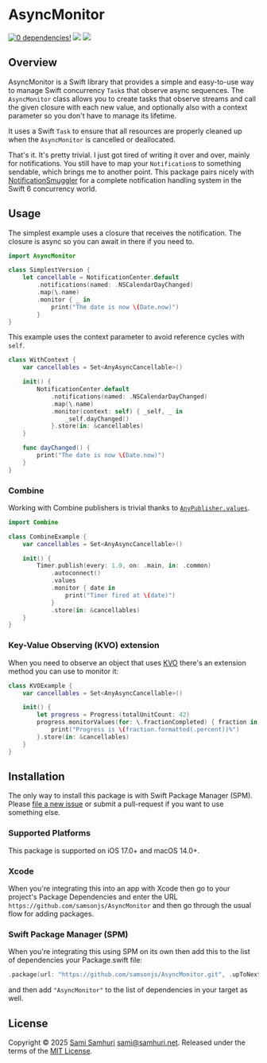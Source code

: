 # AsyncMonitor

[![0 dependencies!](https://0dependencies.dev/0dependencies.svg)](https://0dependencies.dev)
[![](https://img.shields.io/endpoint?url=https%3A%2F%2Fswiftpackageindex.com%2Fapi%2Fpackages%2Fsamsonjs%2FAsyncMonitor%2Fbadge%3Ftype%3Dswift-versions)](https://swiftpackageindex.com/samsonjs/AsyncMonitor)
[![](https://img.shields.io/endpoint?url=https%3A%2F%2Fswiftpackageindex.com%2Fapi%2Fpackages%2Fsamsonjs%2FAsyncMonitor%2Fbadge%3Ftype%3Dplatforms)](https://swiftpackageindex.com/samsonjs/AsyncMonitor)

## Overview

AsyncMonitor is a Swift library that provides a simple and easy-to-use way to manage Swift concurrency `Task`s that observe async sequences. The `AsyncMonitor` class allows you to create tasks that observe streams and call the given closure with each new value, and optionally also with a context parameter so you don't have to manage its lifetime.

It uses a Swift `Task` to ensure that all resources are properly cleaned up when the `AsyncMonitor` is cancelled or deallocated.

That's it. It's pretty trivial. I just got tired of writing it over and over, mainly for notifications. You still have to map your `Notification`s to something sendable, which brings me to another point. This package pairs nicely with [NotificationSmuggler](https://github.com/samsonjs/NotificationSmuggler) for a complete notification handling system in the Swift 6 concurrency world.

## Usage

The simplest example uses a closure that receives the notification. The closure is async so you can await in there if you need to.

```swift
import AsyncMonitor

class SimplestVersion {
    let cancellable = NotificationCenter.default
        .notifications(named: .NSCalendarDayChanged)
        .map(\.name)
        .monitor { _ in
            print("The date is now \(Date.now)")
        }
}
```

This example uses the context parameter to avoid reference cycles with `self`.

```swift
class WithContext {
    var cancellables = Set<AnyAsyncCancellable>()

    init() {
        NotificationCenter.default
            .notifications(named: .NSCalendarDayChanged)
            .map(\.name)
            .monitor(context: self) { _self, _ in
                _self.dayChanged()
            }.store(in: &cancellables)
    }

    func dayChanged() {
        print("The date is now \(Date.now)")
    }
}
```

### Combine

Working with Combine publishers is trivial thanks to [`AnyPublisher.values`][values].

```swift
import Combine

class CombineExample {
    var cancellables = Set<AnyAsyncCancellable>()

    init() {
        Timer.publish(every: 1.0, on: .main, in: .common)
            .autoconnect()
            .values
            .monitor { date in
                print("Timer fired at \(date)")
            }
            .store(in: &cancellables)
    }
}
```

[values]: https://developer.apple.com/documentation/combine/anypublisher/values-3s2uy

### Key-Value Observing (KVO) extension

When you need to observe an object that uses [KVO][] there's an extension method you can use to monitor it:

```swift
class KVOExample {
    var cancellables = Set<AnyAsyncCancellable>()

    init() {
        let progress = Progress(totalUnitCount: 42)
        progress.monitorValues(for: \.fractionCompleted) { fraction in
            print("Progress is \(fraction.formatted(.percent))%")
        }.store(in: &cancellables)
    }
}
```

[KVO]: https://developer.apple.com/library/archive/documentation/General/Conceptual/DevPedia-CocoaCore/KVO.html

## Installation

The only way to install this package is with Swift Package Manager (SPM). Please [file a new issue][] or submit a pull-request if you want to use something else.

[file a new issue]: https://github.com/samsonjs/AsyncMonitor/issues/new

### Supported Platforms

This package is supported on iOS 17.0+ and macOS 14.0+.

### Xcode

When you're integrating this into an app with Xcode then go to your project's Package Dependencies and enter the URL `https://github.com/samsonjs/AsyncMonitor` and then go through the usual flow for adding packages.

### Swift Package Manager (SPM)

When you're integrating this using SPM on its own then add this to the list of dependencies your Package.swift file:

```swift
.package(url: "https://github.com/samsonjs/AsyncMonitor.git", .upToNextMajor(from: "0.3.1"))
```

and then add `"AsyncMonitor"` to the list of dependencies in your target as well.

## License

Copyright © 2025 [Sami Samhuri](https://samhuri.net) <sami@samhuri.net>. Released under the terms of the [MIT License][MIT].

[MIT]: https://sjs.mit-license.org
